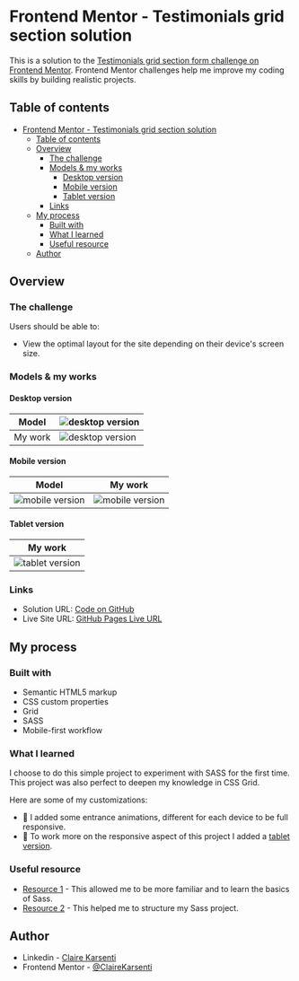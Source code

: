 # Frontend Mentor - Testimonials grid section solution

This is a solution to the [Testimonials grid section form challenge on Frontend Mentor](https://www.frontendmentor.io/challenges/testimonials-grid-section-Nnw6J7Un7).
Frontend Mentor challenges help me improve my coding skills by building realistic projects.

## Table of contents

- [Frontend Mentor - Testimonials grid section solution](#frontend-mentor---testimonials-grid-section-solution)
  - [Table of contents](#table-of-contents)
  - [Overview](#overview)
    - [The challenge](#the-challenge)
    - [Models \& my works](#models--my-works)
      - [Desktop version](#desktop-version)
      - [Mobile version](#mobile-version)
      - [Tablet version](#tablet-version)
    - [Links](#links)
  - [My process](#my-process)
    - [Built with](#built-with)
    - [What I learned](#what-i-learned)
    - [Useful resource](#useful-resource)
  - [Author](#author)

## Overview

### The challenge

Users should be able to:

- View the optimal layout for the site depending on their device's screen size.

### Models & my works

#### Desktop version

| Model   | ![desktop version](./assets/design/desktop-design.jpg) |
| ------- | ---------------------------------------- |
| My work | ![desktop version](./assets/my-work/my-work-desktop-version.png)            |

#### Mobile version

| Model                                  | My work                     |
| -------------------------------------- | --------------------------- |
| ![mobile version](./assets/design/mobile-design.jpg) | ![mobile version](./assets/my-work/my-work-mobile-version.png) |

#### Tablet version

| My work                                 |
| -------------------------------------- |
| ![tablet version](./assets/my-work/my-work-tablet-version.png) |

### Links

- Solution URL: [Code on GitHub](https://github.com/ClaireKarsenti/Testimonials-Grid-Section)
- Live Site URL: [GitHub Pages Live URL](https://clairekarsenti.github.io/Testimonials-Grid-Section)

## My process

### Built with

- Semantic HTML5 markup
- CSS custom properties
- Grid
- SASS
- Mobile-first workflow

### What I learned

I choose to do this simple project to experiment with SASS for the first time. This project was also perfect to deepen my knowledge in CSS Grid.

Here are some of my customizations:
- :star2: I added some entrance animations, different for each device to be full responsive.
- :iphone: To work more on the responsive aspect of this project I added a [tablet version](#tablet-version). 

### Useful resource

- [Resource 1](https://www.youtube.com/watch?v=L9rBBbga8ws&t=266s) - This allowed me to be more familiar and to learn the basics of Sass.
- [Resource 2](https://itnext.io/structuring-your-sass-projects-c8d41fa55ed4) - This helped me to structure my Sass project.

## Author

- Linkedin - [Claire Karsenti](https://www.linkedin.com/in/claire-karsenti/)
- Frontend Mentor - [@ClaireKarsenti](https://www.frontendmentor.io/profile/ClaireKarsenti)
